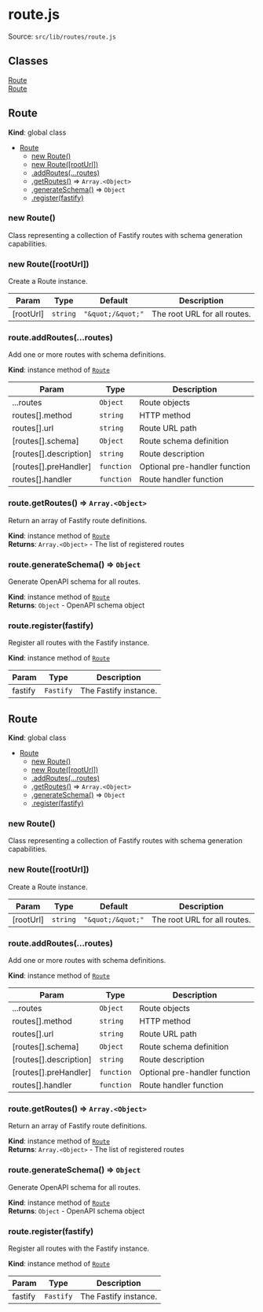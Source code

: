 # route.js

Source: `src/lib/routes/route.js`

## Classes

<dl>
<dt><a href="#Route">Route</a></dt>
<dd></dd>
<dt><a href="#Route">Route</a></dt>
<dd></dd>
</dl>

<a name="Route"></a>

## Route
**Kind**: global class  

* [Route](#Route)
    * [new Route()](#new_Route_new)
    * [new Route([rootUrl])](#new_Route_new)
    * [.addRoutes(...routes)](#Route+addRoutes)
    * [.getRoutes()](#Route+getRoutes) ⇒ <code>Array.&lt;Object&gt;</code>
    * [.generateSchema()](#Route+generateSchema) ⇒ <code>Object</code>
    * [.register(fastify)](#Route+register)

<a name="new_Route_new"></a>

### new Route()
Class representing a collection of Fastify routes with schema generation capabilities.

<a name="new_Route_new"></a>

### new Route([rootUrl])
Create a Route instance.


| Param | Type | Default | Description |
| --- | --- | --- | --- |
| [rootUrl] | <code>string</code> | <code>&quot;\&quot;/\&quot;&quot;</code> | The root URL for all routes. |

<a name="Route+addRoutes"></a>

### route.addRoutes(...routes)
Add one or more routes with schema definitions.

**Kind**: instance method of [<code>Route</code>](#Route)  

| Param | Type | Description |
| --- | --- | --- |
| ...routes | <code>Object</code> | Route objects |
| routes[].method | <code>string</code> | HTTP method |
| routes[].url | <code>string</code> | Route URL path |
| [routes[].schema] | <code>Object</code> | Route schema definition |
| [routes[].description] | <code>string</code> | Route description |
| [routes[].preHandler] | <code>function</code> | Optional pre-handler function |
| routes[].handler | <code>function</code> | Route handler function |

<a name="Route+getRoutes"></a>

### route.getRoutes() ⇒ <code>Array.&lt;Object&gt;</code>
Return an array of Fastify route definitions.

**Kind**: instance method of [<code>Route</code>](#Route)  
**Returns**: <code>Array.&lt;Object&gt;</code> - The list of registered routes  
<a name="Route+generateSchema"></a>

### route.generateSchema() ⇒ <code>Object</code>
Generate OpenAPI schema for all routes.

**Kind**: instance method of [<code>Route</code>](#Route)  
**Returns**: <code>Object</code> - OpenAPI schema object  
<a name="Route+register"></a>

### route.register(fastify)
Register all routes with the Fastify instance.

**Kind**: instance method of [<code>Route</code>](#Route)  

| Param | Type | Description |
| --- | --- | --- |
| fastify | <code>Fastify</code> | The Fastify instance. |

<a name="Route"></a>

## Route
**Kind**: global class  

* [Route](#Route)
    * [new Route()](#new_Route_new)
    * [new Route([rootUrl])](#new_Route_new)
    * [.addRoutes(...routes)](#Route+addRoutes)
    * [.getRoutes()](#Route+getRoutes) ⇒ <code>Array.&lt;Object&gt;</code>
    * [.generateSchema()](#Route+generateSchema) ⇒ <code>Object</code>
    * [.register(fastify)](#Route+register)

<a name="new_Route_new"></a>

### new Route()
Class representing a collection of Fastify routes with schema generation capabilities.

<a name="new_Route_new"></a>

### new Route([rootUrl])
Create a Route instance.


| Param | Type | Default | Description |
| --- | --- | --- | --- |
| [rootUrl] | <code>string</code> | <code>&quot;\&quot;/\&quot;&quot;</code> | The root URL for all routes. |

<a name="Route+addRoutes"></a>

### route.addRoutes(...routes)
Add one or more routes with schema definitions.

**Kind**: instance method of [<code>Route</code>](#Route)  

| Param | Type | Description |
| --- | --- | --- |
| ...routes | <code>Object</code> | Route objects |
| routes[].method | <code>string</code> | HTTP method |
| routes[].url | <code>string</code> | Route URL path |
| [routes[].schema] | <code>Object</code> | Route schema definition |
| [routes[].description] | <code>string</code> | Route description |
| [routes[].preHandler] | <code>function</code> | Optional pre-handler function |
| routes[].handler | <code>function</code> | Route handler function |

<a name="Route+getRoutes"></a>

### route.getRoutes() ⇒ <code>Array.&lt;Object&gt;</code>
Return an array of Fastify route definitions.

**Kind**: instance method of [<code>Route</code>](#Route)  
**Returns**: <code>Array.&lt;Object&gt;</code> - The list of registered routes  
<a name="Route+generateSchema"></a>

### route.generateSchema() ⇒ <code>Object</code>
Generate OpenAPI schema for all routes.

**Kind**: instance method of [<code>Route</code>](#Route)  
**Returns**: <code>Object</code> - OpenAPI schema object  
<a name="Route+register"></a>

### route.register(fastify)
Register all routes with the Fastify instance.

**Kind**: instance method of [<code>Route</code>](#Route)  

| Param | Type | Description |
| --- | --- | --- |
| fastify | <code>Fastify</code> | The Fastify instance. |

